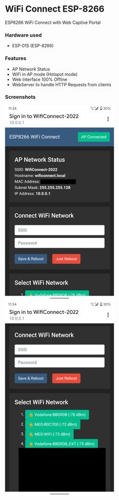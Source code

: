 # WiFi Connect ESP-8266


ESP8266 WiFi Connect with Web Captive Portal



### Hardware used

* ESP-01S (ESP-8266)


### Features

* AP Network Status
* WiFi in AP mode (Hotspot mode)
* Web Interface 100% Offline
* WebServer to handle HTTP Requests from clients


### Screenshots
 
![](screenshots/1.png) ![](screenshots/2.png)

